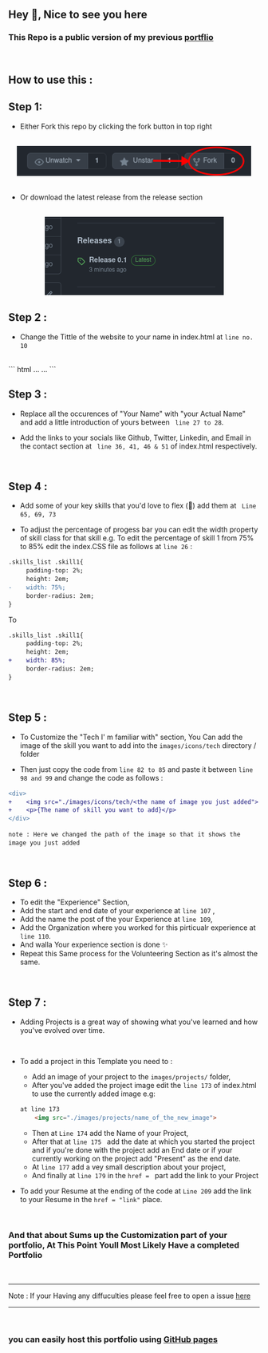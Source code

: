 ## Hey 👋, Nice to see you here 

### This Repo is a public version of my previous [portflio](https://takshakramteke.github.io)

<br/>

## How to use this : 

## Step 1: 

- Either Fork this repo by clicking the fork button in top right 

<br/>

<div align="center">
    <img src="./images/fork.png">
</div>

<br/>

- Or download the latest release from the release section

<br/>

<div align="center">
    <img src="./images/releases.png">
</div>

## Step 2 :

- Change the Tittle of the website to your name in index.html at ```line no. 10```
<br/>
``` html
<head>
    ...
    <title>Your Name</title>
    ...
</head>
```
<br/>

## Step 3 :

- Replace all the occurences of "Your Name" with "your Actual Name" and add a little introduction of yours between ``` line 27 to 28```.

- Add the links to your socials like Github, Twitter, Linkedin, and Email in the contact section at ``` line 36, 41, 46 & 51``` of index.html respectively.

<br/>

## Step 4 : 

- Add some of your key skills that you'd love to flex (💪) add them at ``` Line 65, 69, 73```

- To adjust the percentage of progess bar you can edit the width property of skill class for that skill e.g. To edit the percentage of skill 1 from 75% to 85% edit the index.CSS file as follows at ```line 26``` :

```diff
.skills_list .skill1{
     padding-top: 2%;
     height: 2em;
-    width: 75%;
     border-radius: 2em;
}
```
To 

```diff
.skills_list .skill1{
     padding-top: 2%;
     height: 2em;
+    width: 85%;
     border-radius: 2em;
}
```
<br/>

## Step 5 :
 
- To Customize the "Tech I' m familiar with" section, You Can add the image of the skill you want to add into the ```images/icons/tech``` directory / folder 

- Then just copy the code from ```line 82 to 85``` and paste it between ```line 98 and 99``` and change the code as follows :

```diff
<div>
+    <img src="./images/icons/tech/<the name of image you just added">
+    <p>{The name of skill you want to add}</p>
</div>
```
```note : Here we changed the path of the image so that it shows the image you just added```

<br/>

## Step 6 : 

- To edit the "Experience" Section,
- Add the start and end date of your experience at ``` line 107 ``` ,
- Add the name the post of the your Experience at ``` line 109 ```,
- Add the Organization where you worked for this pirticualr experience at ``` line 110 ```.
- And walla Your experience section is done ✨ 
- Repeat this Same process for the Volunteering Section as it's almost the same.

<br/>

## Step 7 :

- Adding Projects is a great way of showing what you've learned and how you've evolved over time.

<br/>

- To add a project in this Template you need to :
    - Add an image of your project to the ``` images/projects/ ``` folder,
    - After you've added the project image edit the ``` line 173 ``` of index.html to use the currently added image e.g:

    ```html
    at line 173
        <img src="./images/projects/name_of_the_new_image">
    ```
    - Then at ``` Line 174 ``` add the Name of your Project,
    - After that at ```line 175 ```  add the date at which you started the project and if you're done with the project add an End date or if your currently working on the project add "Present" as the end date.
    - At ``` line 177 ``` add a vey small description about your project,
    - And finally at ``` line 179 ``` in the ```href = ``` part add the link to your Project

- To add your Resume at the ending of the code at ``` Line 209 ``` add the link to your Resume in the ``` href = "link" ``` place.

<br/>

### And that about Sums up the Customization part of your portfolio, At This Point Youll Most Likely Have a completed Portfolio 

<br/>

---
Note : If your Having any diffuculties please feel free to open a issue [here](http://github.com/TakshakRamteke/portfolio-template/issues/new)

---

<br/>

### you can easily host this portfolio using [GitHub pages](https://docs.github.com/en/pages/getting-started-with-github-pages/creating-a-github-pages-site)
